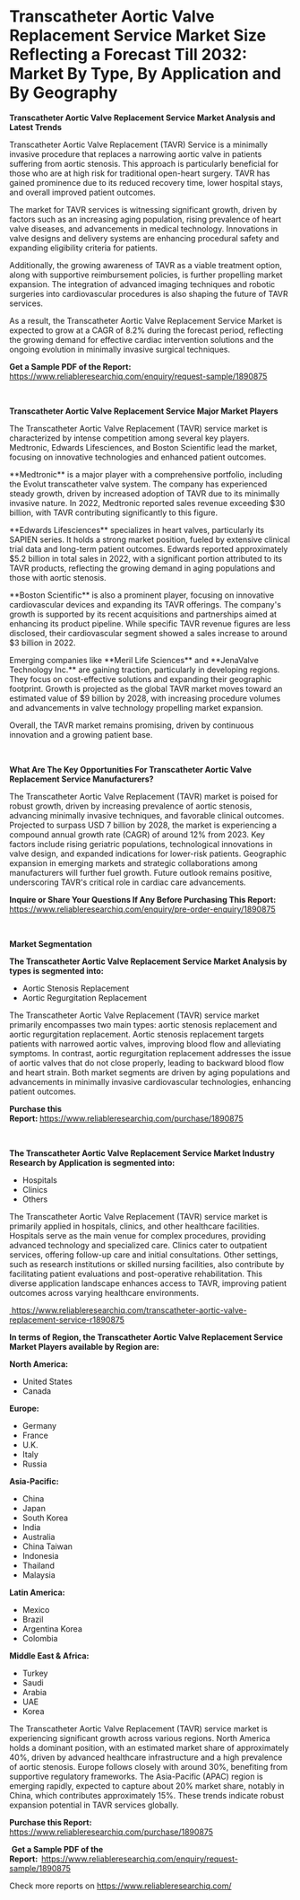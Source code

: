 <p><h1>Transcatheter Aortic Valve Replacement Service Market Size Reflecting a Forecast Till 2032: Market By Type, By Application and By Geography</h1></p><p><strong>Transcatheter Aortic Valve Replacement Service Market Analysis and Latest Trends</strong></p>
<p><p>Transcatheter Aortic Valve Replacement (TAVR) Service is a minimally invasive procedure that replaces a narrowing aortic valve in patients suffering from aortic stenosis. This approach is particularly beneficial for those who are at high risk for traditional open-heart surgery. TAVR has gained prominence due to its reduced recovery time, lower hospital stays, and overall improved patient outcomes.</p><p>The market for TAVR services is witnessing significant growth, driven by factors such as an increasing aging population, rising prevalence of heart valve diseases, and advancements in medical technology. Innovations in valve designs and delivery systems are enhancing procedural safety and expanding eligibility criteria for patients.</p><p>Additionally, the growing awareness of TAVR as a viable treatment option, along with supportive reimbursement policies, is further propelling market expansion. The integration of advanced imaging techniques and robotic surgeries into cardiovascular procedures is also shaping the future of TAVR services.</p><p>As a result, the Transcatheter Aortic Valve Replacement Service Market is expected to grow at a CAGR of 8.2% during the forecast period, reflecting the growing demand for effective cardiac intervention solutions and the ongoing evolution in minimally invasive surgical techniques.</p></p>
<p><strong>Get a Sample PDF of the Report:&nbsp;</strong> <a href="https://www.reliableresearchiq.com/enquiry/request-sample/1890875?utm_campaign=2443&utm_medium=2&utm_source=Github&utm_content=ia&utm_term=05032025&utm_id=transcatheter-aortic-valve-replacement-service">https://www.reliableresearchiq.com/enquiry/request-sample/1890875</a></p>
<p>&nbsp;</p>
<p><strong>Transcatheter Aortic Valve Replacement Service Major Market Players</strong></p>
<p><p>The Transcatheter Aortic Valve Replacement (TAVR) service market is characterized by intense competition among several key players. Medtronic, Edwards Lifesciences, and Boston Scientific lead the market, focusing on innovative technologies and enhanced patient outcomes.</p><p>**Medtronic** is a major player with a comprehensive portfolio, including the Evolut transcatheter valve system. The company has experienced steady growth, driven by increased adoption of TAVR due to its minimally invasive nature. In 2022, Medtronic reported sales revenue exceeding $30 billion, with TAVR contributing significantly to this figure.</p><p>**Edwards Lifesciences** specializes in heart valves, particularly its SAPIEN series. It holds a strong market position, fueled by extensive clinical trial data and long-term patient outcomes. Edwards reported approximately $5.2 billion in total sales in 2022, with a significant portion attributed to its TAVR products, reflecting the growing demand in aging populations and those with aortic stenosis.</p><p>**Boston Scientific** is also a prominent player, focusing on innovative cardiovascular devices and expanding its TAVR offerings. The company's growth is supported by its recent acquisitions and partnerships aimed at enhancing its product pipeline. While specific TAVR revenue figures are less disclosed, their cardiovascular segment showed a sales increase to around $3 billion in 2022.</p><p>Emerging companies like **Meril Life Sciences** and **JenaValve Technology Inc.** are gaining traction, particularly in developing regions. They focus on cost-effective solutions and expanding their geographic footprint. Growth is projected as the global TAVR market moves toward an estimated value of $9 billion by 2028, with increasing procedure volumes and advancements in valve technology propelling market expansion. </p><p>Overall, the TAVR market remains promising, driven by continuous innovation and a growing patient base.</p></p>
<p>&nbsp;</p>
<p><strong>What Are The Key Opportunities For Transcatheter Aortic Valve Replacement Service Manufacturers?</strong></p>
<p><p>The Transcatheter Aortic Valve Replacement (TAVR) market is poised for robust growth, driven by increasing prevalence of aortic stenosis, advancing minimally invasive techniques, and favorable clinical outcomes. Projected to surpass USD 7 billion by 2028, the market is experiencing a compound annual growth rate (CAGR) of around 12% from 2023. Key factors include rising geriatric populations, technological innovations in valve design, and expanded indications for lower-risk patients. Geographic expansion in emerging markets and strategic collaborations among manufacturers will further fuel growth. Future outlook remains positive, underscoring TAVR's critical role in cardiac care advancements.</p></p>
<p><strong>Inquire or Share Your Questions If Any Before Purchasing This Report:</strong> <a href="https://www.reliableresearchiq.com/enquiry/pre-order-enquiry/1890875?utm_campaign=2443&utm_medium=2&utm_source=Github&utm_content=ia&utm_term=05032025&utm_id=transcatheter-aortic-valve-replacement-service">https://www.reliableresearchiq.com/enquiry/pre-order-enquiry/1890875</a></p>
<p>&nbsp;</p>
<p><strong>Market Segmentation</strong></p>
<p><strong>The Transcatheter Aortic Valve Replacement Service Market Analysis by types is segmented into:</strong></p>
<p><ul><li>Aortic Stenosis Replacement</li><li>Aortic Regurgitation Replacement</li></ul></p>
<p><p>The Transcatheter Aortic Valve Replacement (TAVR) service market primarily encompasses two main types: aortic stenosis replacement and aortic regurgitation replacement. Aortic stenosis replacement targets patients with narrowed aortic valves, improving blood flow and alleviating symptoms. In contrast, aortic regurgitation replacement addresses the issue of aortic valves that do not close properly, leading to backward blood flow and heart strain. Both market segments are driven by aging populations and advancements in minimally invasive cardiovascular technologies, enhancing patient outcomes.</p></p>
<p><strong>Purchase this Report:&nbsp;</strong><a href="https://www.reliableresearchiq.com/purchase/1890875?utm_campaign=2443&utm_medium=2&utm_source=Github&utm_content=ia&utm_term=05032025&utm_id=transcatheter-aortic-valve-replacement-service">https://www.reliableresearchiq.com/purchase/1890875</a></p>
<p>&nbsp;</p>
<p><strong>The Transcatheter Aortic Valve Replacement Service Market Industry Research by Application is segmented into:</strong></p>
<p><ul><li>Hospitals</li><li>Clinics</li><li>Others</li></ul></p>
<p><p>The Transcatheter Aortic Valve Replacement (TAVR) service market is primarily applied in hospitals, clinics, and other healthcare facilities. Hospitals serve as the main venue for complex procedures, providing advanced technology and specialized care. Clinics cater to outpatient services, offering follow-up care and initial consultations. Other settings, such as research institutions or skilled nursing facilities, also contribute by facilitating patient evaluations and post-operative rehabilitation. This diverse application landscape enhances access to TAVR, improving patient outcomes across varying healthcare environments.</p></p>
<p><a href="https://www.reliableresearchiq.com/transcatheter-aortic-valve-replacement-service-r1890875?utm_campaign=2443&utm_medium=2&utm_source=Github&utm_content=ia&utm_term=05032025&utm_id=transcatheter-aortic-valve-replacement-service">&nbsp;https://www.reliableresearchiq.com/transcatheter-aortic-valve-replacement-service-r1890875</a></p>
<p><strong>In terms of Region, the Transcatheter Aortic Valve Replacement Service Market Players available by Region are:</strong></p>
<p>
    <p> <strong> North America: </strong>
        <ul>
            <li>United States</li>
            <li>Canada</li>
        </ul>
        </p> 
    <p> <strong> Europe: </strong>
        <ul>
            <li>Germany</li>
            <li>France</li>
            <li>U.K.</li>
            <li>Italy</li>
            <li>Russia</li>
        </ul>
        </p> 
    <p> <strong> Asia-Pacific: </strong>
        <ul>
            <li>China</li>
            <li>Japan</li>
            <li>South Korea</li>
            <li>India</li>
            <li>Australia</li>
            <li>China Taiwan</li>
            <li>Indonesia</li>
            <li>Thailand</li>
            <li>Malaysia</li>
        </ul>
        </p> 
    <p> <strong> Latin America: </strong>
        <ul>
            <li>Mexico</li>
            <li>Brazil</li>
            <li>Argentina Korea</li>
            <li>Colombia</li>
        </ul>
        </p> 
    <p> <strong> Middle East & Africa: </strong>
        <ul>
            <li>Turkey</li>
            <li>Saudi</li>
            <li>Arabia</li>
            <li>UAE</li>
            <li>Korea</li>
        </ul>
    </p>
    </p>
<p><p>The Transcatheter Aortic Valve Replacement (TAVR) service market is experiencing significant growth across various regions. North America holds a dominant position, with an estimated market share of approximately 40%, driven by advanced healthcare infrastructure and a high prevalence of aortic stenosis. Europe follows closely with around 30%, benefiting from supportive regulatory frameworks. The Asia-Pacific (APAC) region is emerging rapidly, expected to capture about 20% market share, notably in China, which contributes approximately 15%. These trends indicate robust expansion potential in TAVR services globally.</p></p>
<p><strong>Purchase this Report: </strong><a href="https://www.reliableresearchiq.com/purchase/1890875?utm_campaign=2443&utm_medium=2&utm_source=Github&utm_content=ia&utm_term=05032025&utm_id=transcatheter-aortic-valve-replacement-service">https://www.reliableresearchiq.com/purchase/1890875</a></p>
<p>&nbsp;<strong>Get a Sample PDF of the Report:&nbsp;&nbsp;</strong><a href="https://www.reliableresearchiq.com/enquiry/request-sample/1890875?utm_campaign=2443&utm_medium=2&utm_source=Github&utm_content=ia&utm_term=05032025&utm_id=transcatheter-aortic-valve-replacement-service">https://www.reliableresearchiq.com/enquiry/request-sample/1890875</a></p>
<p><strong></strong></p>
<p>Check more reports on <a href="https://www.reliableresearchiq.com/?utm_campaign=2443&utm_medium=2&utm_source=Github&utm_content=ia&utm_term=05032025&utm_id=transcatheter-aortic-valve-replacement-service">https://www.reliableresearchiq.com/</a></p>
